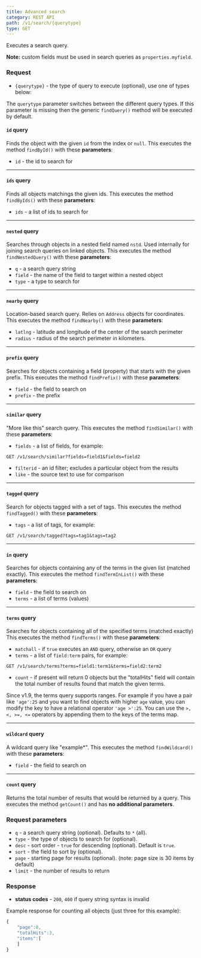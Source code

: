 ```yaml
---
title: Advanced search
category: REST API
path: /v1/search/{querytype}
type: GET
---
```


Executes a search query.

**Note:** custom fields must be used in search queries as `properties.myfield`.

### Request

- `{querytype}` - the type of query to execute (optional), use one of types below:

The `querytype` parameter switches between the different query types. If this parameter is missing
then the generic `findQuery()` method will be executed by default.

#### `id` query
Finds the object with the given `id` from the index or `null`.
This executes the method `findById()` with these **parameters**:
- `id` - the id to search for

<hr>

#### `ids` query
Finds all objects matchings the given ids.
This executes the method `findByIds()` with these **parameters**:
- `ids` - a list of ids to search for

<hr>

#### `nested` query
Searches through objects in a nested field named `nstd`. Used internally for joining search queries on linked objects.
This executes the method `findNestedQuery()` with these **parameters**:

- `q` - a search query string
- `field` - the name of the field to target within a nested object
- `type` - a type to search for

<hr>

#### `nearby` query
Location-based search query. Relies on `Address` objects for coordinates.
This executes the method `findNearby()` with these **parameters**:
- `latlng` - latitude and longitude of the center of the search perimeter
- `radius` - radius of the search perimeter in kilometers.

<hr>

#### `prefix` query
Searches for objects containing a field (property) that starts with the given prefix.
This executes the method `findPrefix()` with these **parameters**:
- `field` - the field to search on
- `prefix` - the prefix

<hr>

#### `similar` query
"More like this" search query.
This executes the method `findSimilar()` with these **parameters**:
- `fields` - a list of fields, for example:
```
GET /v1/search/similar?fields=field1&fields=field2
```
- `filterid` - an id filter; excludes a particular object from the results
- `like` - the source text to use for comparison

<hr>

#### `tagged` query
Search for objects tagged with a set of tags.
This executes the method `findTagged()` with these **parameters**:
- `tags` - a list of tags, for example:
```
GET /v1/search/tagged?tags=tag1&tags=tag2
```

<hr>

#### `in` query
Searches for objects containing any of the terms in the given list (matched exactly).
This executes the method `findTermInList()` with these **parameters**:
- `field` - the field to search on
- `terms` - a list of terms (values)

<hr>

#### `terms` query
Searches for objects containing all of the specified terms (matched exactly)
This executes the method `findTerms()` with these **parameters**:
- `matchall` - if `true` executes an `AND` query, otherwise an `OR` query
- `terms` - a list of `field:term` pairs, for example:
```
GET /v1/search/terms?terms=field1:term1&terms=field2:term2
```
- `count` - if present will return 0 objects but the "totalHits" field will contain the total number of results found
that match the given terms.

Since v1.9, the terms query supports ranges. For example if you have a pair like `'age':25` and you want to
find objects with higher `age` value, you can modify the key to have a relational operator `'age >':25`. You can
use the `>, <, >=, <=` operators by appending them to the keys of the terms map.

<hr>

#### `wildcard` query
A wildcard query like "example\*".
This executes the method `findWildcard()` with these **parameters**:
- `field` - the field to search on

<hr>

#### `count` query
Returns the total number of results that would be returned by a query.
This executes the method `getCount()` and has **no additional parameters**.


### Request parameters

- `q` - a search query string (optional). Defaults to `*` (all).
- `type` - the type of objects to search for (optional).
- `desc` - sort order - `true` for descending (optional). Default is `true`.
- `sort` - the field to sort by (optional).
- `page` - starting page for results (optional). (note: page size is 30 items by default)
- `limit` - the number of results to return

### Response

- **status codes** - `200`, `400` if query string syntax is invalid

Example response for counting all objects (just three for this example):
```js
{
	"page":0,
	"totalHits":3,
	"items":[
	]
}
```